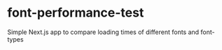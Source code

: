 # font-performance-test
Simple Next.js app to compare loading times of different fonts and font-types
